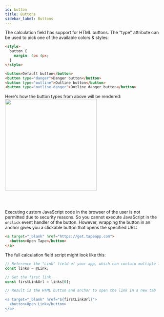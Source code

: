 ```yaml
---
id: button
title: Buttons
sidebar_label: Buttons
---
```


The calculation field has support for HTML buttons. The "type" attribute can be used to pick one of the available colors & styles:

```html
<style>
  button {
    margin: 4px 4px;
  }
</style>

<button>Default button</button>
<button type="danger">Danger button</button>
<button type="outline">Outline button</button>
<button type="outline-danger">Outline danger button</button>
```

Here's how the button types from above will be rendered:
<img width="300" src="/img/docs/calculation/calculation-buttons.png"></img>

<br />
<br />

Executing custom JavaScript code in the browser of the user is not permitted due to security reasons. So you cannot execute JavaScript in the `onclick` event handler of the button. However, wrapping the button in an anchor gives you a clickable button that opens the specified URL:

```html
<a target="_blank" href="https://get.tapeapp.com">
  <button>Open Tape</button>
</a>
```

The full calculation field script might look like this:

```ts
// Reference the "Link" field of your app, which can contain multiple links
const links = @Link;

// Get the first link
const firstLinkUrl = links[0];

// Result is the HTML button and anchor to open the link in a new tab
`
<a target="_blank" href="${firstLinkUrl}">
  <button>Open Link</button>
</a>
`
```
